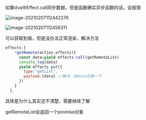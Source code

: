 如果dva中Effect.call同步数据，但是函数确实异步函数的话，会报错

![image-20210207112442276](D:\typora\images\image-20210207112442276.png)

![image-20210207112456311](D:\typora\images\image-20210207112456311.png)

可以获取到值，但是没办法正常渲染，解决方法

```javascript
effects:{
    *getRemote(action,effects){
      const data=yield effects.call(getRemoteList)
      console.log(data)
      yield effects.put({
        type:"getList",
        payload:{data} //解决：给data包裹一下
      })
    }
  },
```

具体是为什么其实还不清楚，需要继续了解

getRemoteList会返回一个promise对象
